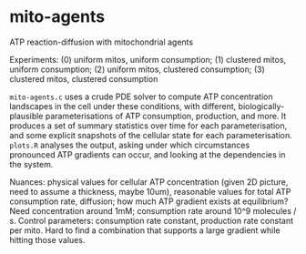 # mito-agents
ATP reaction-diffusion with mitochondrial agents

Experiments: (0) uniform mitos, uniform consumption; (1) clustered mitos, uniform consumption;
                    (2) uniform mitos, clustered consumption; (3) clustered mitos, clustered consumption

`mito-agents.c` uses a crude PDE solver to compute ATP concentration landscapes in the cell under these conditions, with different, biologically-plausible parameterisations of ATP consumption, production, and more. It produces a set of summary statistics over time for each parameterisation, and some explicit snapshots of the cellular state for each parameterisation. `plots.R` analyses the output, asking under which circumstances pronounced ATP gradients can occur, and looking at the dependencies in the system.


Nuances: physical values for cellular ATP concentration (given 2D picture, need to assume a thickness, maybe 10um), reasonable values for total ATP consumption rate, diffusion; how much ATP gradient exists at equilibrium? Need concentration around 1mM; consumption rate around 10^9 molecules / s. Control parameters: consumption rate constant, production rate constant per mito. Hard to find a combination that supports a large gradient while hitting those values.
